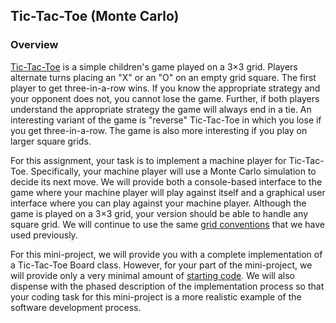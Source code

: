## Tic-Tac-Toe (Monte Carlo)
### Overview

[Tic-Tac-Toe](http://en.wikipedia.org/wiki/Tic-tac-toe) is a simple children's game played on a 3×3 grid. 
Players alternate turns placing an "X" or an "O" on an empty grid square. The first player to get three-in-a-row wins. 
If you know the appropriate strategy and your opponent does not, you cannot lose the game. Further, if both players understand 
the appropriate strategy the game will always end in a tie. An interesting variant of the game is "reverse" Tic-Tac-Toe in which 
you lose if you get three-in-a-row. The game is also more interesting if you play on larger square grids.

For this assignment, your task is to implement a machine player for Tic-Tac-Toe. Specifically, your machine player will use 
a Monte Carlo simulation to decide its next move. We will provide both a console-based interface to the game where your machine 
player will play against itself and a graphical user interface where you can play against your machine player. Although the game
is played on a 3×3 grid, your version should be able to handle any square grid. We will continue to use the same 
[grid conventions](https://class.coursera.org/principlescomputing1-003/wiki/grids) that we have used previously.

For this mini-project, we will provide you with a complete implementation of a Tic-Tac-Toe Board class. However, 
for your part of the mini-project, we will provide only a very minimal amount of 
[starting code](http://www.codeskulptor.org/#poc_ttt_template.py). We will also dispense with the phased description of the implementation process so that your coding task for this mini-project is a more 
realistic example of the software development process.

###
